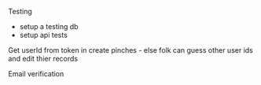 Testing
 - setup a testing db
 - setup api tests

Get userId from token in create pinches - else folk can guess other user ids and edit thier records

Email verification
